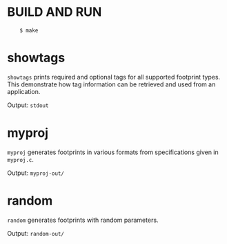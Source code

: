 # BUILD AND RUN
        $ make

# showtags
`showtags` prints required and optional tags for all supported
footprint types.  This demonstrate how tag information can be
retrieved and used from an application.

Output: `stdout`

# myproj
`myproj` generates footprints in various formats from
specifications given in `myproj.c`.

Output: `myproj-out/`

# random
`random` generates footprints with random parameters.

Output: `random-out/`

